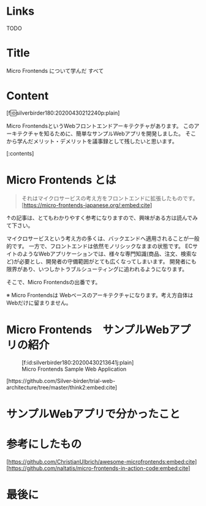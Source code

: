# Links
TODO

# Title
Micro Frontends について学んだ すべて

# Content
[f:id:silverbirder180:20200430212240p:plain]

Micro FrontendsというWebフロントエンドアーキテクチャがあります。
このアーキテクチャを知るために、簡単なサンプルWebアプリを開発しました。
そこから学んだメリット・デメリットを議事録として残したいと思います。

[:contents]

# Micro Frontends とは

> それはマイクロサービスの考え方をフロントエンドに拡張したものです。
[https://micro-frontends-japanese.org/:embed:cite]

↑の記事は、とてもわかりやすく参考になりますので、興味がある方は読んでみて下さい。


マイクロサービスという考え方の多くは、バックエンドへ適用されることが一般的です。
一方で、フロントエンドは依然モノリシックなままの状態です。
ECサイトのようなWebアプリケーションでは、様々な専門知識(商品、注文、検索など)が必要とし、開発者の守備範囲がとても広くなってしまいます。
開発者にも限界があり、いつしかトラブルシューティングに追われるようになります。

そこで、Micro Frontendsの出番です。

※ Micro Frontendsは Webベースのアーキテクチャになります。考え方自体はWebだけに留まりません。

# Micro Frontends　サンプルWebアプリの紹介

<figure class="figure-image figure-image-fotolife" title="Micro Frontends Sample Web Application">[f:id:silverbirder180:20200430213641j:plain]<figcaption>Micro Frontends Sample Web Application</figcaption></figure>
[https://github.com/Silver-birder/trial-web-architecture/tree/master/think2:embed:cite]

# サンプルWebアプリで分かったこと

# 参考にしたもの

[https://github.com/ChristianUlbrich/awesome-microfrontends:embed:cite]
[https://github.com/naltatis/micro-frontends-in-action-code:embed:cite]
# 最後に

